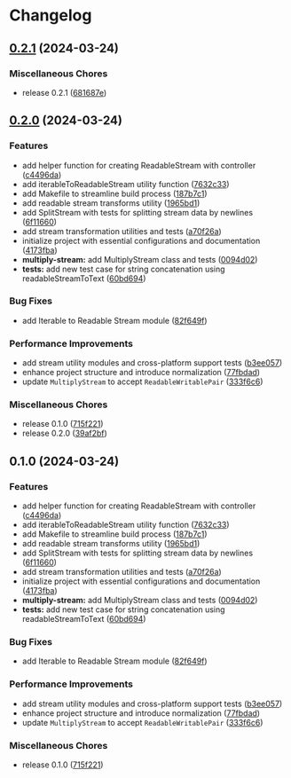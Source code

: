 # Changelog

## [0.2.1](https://github.com/JonDotsoy/streamable-tools/compare/streamable-tools-v0.2.0...streamable-tools-v0.2.1) (2024-03-24)


### Miscellaneous Chores

* release 0.2.1 ([681687e](https://github.com/JonDotsoy/streamable-tools/commit/681687e79e6275556e8cfff6e56d950b1fb3adbb))

## [0.2.0](https://github.com/JonDotsoy/streamable-tools/compare/streamable-tools-v0.1.0...streamable-tools-v0.2.0) (2024-03-24)


### Features

* add helper function for creating ReadableStream with controller ([c4496da](https://github.com/JonDotsoy/streamable-tools/commit/c4496dad2eb464f5b1ba0cf9ea5973b93fd02f4b))
* add iterableToReadableStream utility function ([7632c33](https://github.com/JonDotsoy/streamable-tools/commit/7632c338e6df79374512c3b40a3a2762e17cb804))
* add Makefile to streamline build process ([187b7c1](https://github.com/JonDotsoy/streamable-tools/commit/187b7c1bcf567d1852847c3b38a0a86e3400cace))
* add readable stream transforms utility ([1965bd1](https://github.com/JonDotsoy/streamable-tools/commit/1965bd144c88708d4bd70958f31fee20abc569a3))
* add SplitStream with tests for splitting stream data by newlines ([6f11660](https://github.com/JonDotsoy/streamable-tools/commit/6f11660c704b73bcff5be7703b1c096517200c4b))
* add stream transformation utilities and tests ([a70f26a](https://github.com/JonDotsoy/streamable-tools/commit/a70f26a7a966b77e22a4d418df88aae680a4c482))
* initialize project with essential configurations and documentation ([4173fba](https://github.com/JonDotsoy/streamable-tools/commit/4173fba9c150e838b4f221da2b7dcf17abdf630f))
* **multiply-stream:** add MultiplyStream class and tests ([0094d02](https://github.com/JonDotsoy/streamable-tools/commit/0094d02bd2cdf56473b5fd974960ba1b55e21afa))
* **tests:** add new test case for string concatenation using readableStreamToText ([60bd694](https://github.com/JonDotsoy/streamable-tools/commit/60bd6943f0cf8bb0735153d5d75529376711e4e6))


### Bug Fixes

* add Iterable to Readable Stream module ([82f649f](https://github.com/JonDotsoy/streamable-tools/commit/82f649fed0c04ffbaa8ba59785d6b0079db4834b))


### Performance Improvements

* add stream utility modules and cross-platform support tests ([b3ee057](https://github.com/JonDotsoy/streamable-tools/commit/b3ee0575fe10b9ff4358c14d535ce3bf1ac8ba0a))
* enhance project structure and introduce normalization ([77fbdad](https://github.com/JonDotsoy/streamable-tools/commit/77fbdad04f01a7b735c0c00f73036e85ef5d81c3))
* update `MultiplyStream` to accept `ReadableWritablePair` ([333f6c6](https://github.com/JonDotsoy/streamable-tools/commit/333f6c630212784f850c411bef30b79c5d9e757e))


### Miscellaneous Chores

* release 0.1.0 ([715f221](https://github.com/JonDotsoy/streamable-tools/commit/715f22105ec8a2215fa4588495ca663df28e9cb8))
* release 0.2.0 ([39af2bf](https://github.com/JonDotsoy/streamable-tools/commit/39af2bf9a597fcbb3d281c609bd8da5ba9f2074f))

## 0.1.0 (2024-03-24)


### Features

* add helper function for creating ReadableStream with controller ([c4496da](https://github.com/JonDotsoy/streamable-tools/commit/c4496dad2eb464f5b1ba0cf9ea5973b93fd02f4b))
* add iterableToReadableStream utility function ([7632c33](https://github.com/JonDotsoy/streamable-tools/commit/7632c338e6df79374512c3b40a3a2762e17cb804))
* add Makefile to streamline build process ([187b7c1](https://github.com/JonDotsoy/streamable-tools/commit/187b7c1bcf567d1852847c3b38a0a86e3400cace))
* add readable stream transforms utility ([1965bd1](https://github.com/JonDotsoy/streamable-tools/commit/1965bd144c88708d4bd70958f31fee20abc569a3))
* add SplitStream with tests for splitting stream data by newlines ([6f11660](https://github.com/JonDotsoy/streamable-tools/commit/6f11660c704b73bcff5be7703b1c096517200c4b))
* add stream transformation utilities and tests ([a70f26a](https://github.com/JonDotsoy/streamable-tools/commit/a70f26a7a966b77e22a4d418df88aae680a4c482))
* initialize project with essential configurations and documentation ([4173fba](https://github.com/JonDotsoy/streamable-tools/commit/4173fba9c150e838b4f221da2b7dcf17abdf630f))
* **multiply-stream:** add MultiplyStream class and tests ([0094d02](https://github.com/JonDotsoy/streamable-tools/commit/0094d02bd2cdf56473b5fd974960ba1b55e21afa))
* **tests:** add new test case for string concatenation using readableStreamToText ([60bd694](https://github.com/JonDotsoy/streamable-tools/commit/60bd6943f0cf8bb0735153d5d75529376711e4e6))


### Bug Fixes

* add Iterable to Readable Stream module ([82f649f](https://github.com/JonDotsoy/streamable-tools/commit/82f649fed0c04ffbaa8ba59785d6b0079db4834b))


### Performance Improvements

* add stream utility modules and cross-platform support tests ([b3ee057](https://github.com/JonDotsoy/streamable-tools/commit/b3ee0575fe10b9ff4358c14d535ce3bf1ac8ba0a))
* enhance project structure and introduce normalization ([77fbdad](https://github.com/JonDotsoy/streamable-tools/commit/77fbdad04f01a7b735c0c00f73036e85ef5d81c3))
* update `MultiplyStream` to accept `ReadableWritablePair` ([333f6c6](https://github.com/JonDotsoy/streamable-tools/commit/333f6c630212784f850c411bef30b79c5d9e757e))


### Miscellaneous Chores

* release 0.1.0 ([715f221](https://github.com/JonDotsoy/streamable-tools/commit/715f22105ec8a2215fa4588495ca663df28e9cb8))
